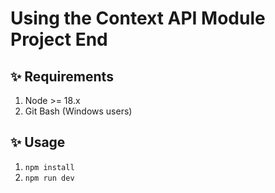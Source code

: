 # Using the Context API Module Project End

## ✨ Requirements

1. Node >= 18.x
2. Git Bash (Windows users)

## ✨ Usage

1. `npm install`
2. `npm run dev`
